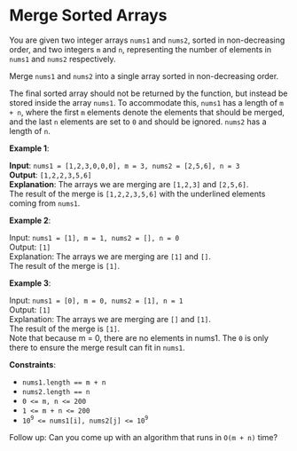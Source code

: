 # Merge Sorted Arrays

You are given two integer arrays `nums1` and `nums2`, sorted in non-decreasing order, and two integers `m` and `n`, representing the number of elements in `nums1` and `nums2` respectively.

Merge `nums1` and `nums2` into a single array sorted in non-decreasing order.

The final sorted array should not be returned by the function, but instead be stored inside the array `nums1`. To accommodate this, `nums1` has a length of `m + n`, where the first `m` elements denote the elements that should be merged, and the last `n` elements are set to `0` and should be ignored. `nums2` has a length of `n`.


**Example 1**:  

**Input**: `nums1 = [1,2,3,0,0,0], m = 3, nums2 = [2,5,6], n = 3`  
**Output**: `[1,2,2,3,5,6]`  
**Explanation**: The arrays we are merging are `[1,2,3]` and `[2,5,6]`.  
The result of the merge is `[1,2,2,3,5,6]` with the underlined elements coming from `nums1`.  

**Example 2**:

Input: `nums1 = [1], m = 1, nums2 = [], n = 0`  
Output: `[1]`  
Explanation: The arrays we are merging are `[1]` and `[]`.  
The result of the merge is `[1]`.  

**Example 3**:

Input: `nums1 = [0], m = 0, nums2 = [1], n = 1`  
Output: `[1]`  
Explanation: The arrays we are merging are `[]` and `[1]`.  
The result of the merge is `[1]`.  
Note that because m = 0, there are no elements in nums1. The `0` is only there to ensure the merge result can fit in `nums1`.  
 
**Constraints**:
- `nums1.length == m + n`  
- `nums2.length == n`  
- `0 <= m, n <= 200`  
- `1 <= m + n <= 200`  
- `10`<sup>`9`</sup>` <= nums1[i], nums2[j] <= 10`<sup>`9`</sup>  
 
Follow up: Can you come up with an algorithm that runs in `O(m + n)` time?